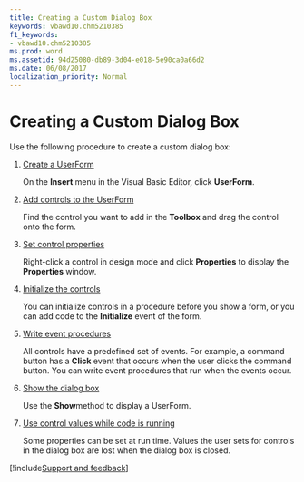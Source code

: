```yaml
---
title: Creating a Custom Dialog Box
keywords: vbawd10.chm5210385
f1_keywords:
- vbawd10.chm5210385
ms.prod: word
ms.assetid: 94d25080-db89-3d04-e018-5e90ca0a66d2
ms.date: 06/08/2017
localization_priority: Normal
---
```



# Creating a Custom Dialog Box

Use the following procedure to create a custom dialog box:


1.  [Create a UserForm](creating-a-userform.md)
    
    On the  **Insert** menu in the Visual Basic Editor, click **UserForm**.
    
2.  [Add controls to the UserForm](adding-controls-to-a-userform.md)
    
    Find the control you want to add in the  **Toolbox** and drag the control onto the form.
    
3.  [Set control properties](../Miscellaneous/setting-control-properties-word.md)
    
    Right-click a control in design mode and click  **Properties** to display the **Properties** window.
    
4.  [Initialize the controls](initializing-control-properties-word.md)
    
    You can initialize controls in a procedure before you show a form, or you can add code to the  **Initialize** event of the form.
    
5.  [Write event procedures](control-and-dialog-box-events-word.md)
    
    All controls have a predefined set of events. For example, a command button has a  **Click** event that occurs when the user clicks the command button. You can write event procedures that run when the events occur.
    
6.  [Show the dialog box](displaying-a-custom-dialog-box-word.md)
    
    Use the  **Show**method to display a UserForm.
    
7.  [Use control values while code is running](../Objects-Properties-Methods/using-control-values-while-code-is-running-word.md)
    
    Some properties can be set at run time. Values the user sets for controls in the dialog box are lost when the dialog box is closed.

[!include[Support and feedback](~/includes/feedback-boilerplate.md)]
